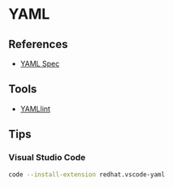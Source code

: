 # YAML

## References

- [YAML Spec](https://yaml.org/spec/1.2/spec.html#id2795688)

## Tools

- [YAMLlint](/yamllint.md)

## Tips

### Visual Studio Code

```sh
code --install-extension redhat.vscode-yaml
```
